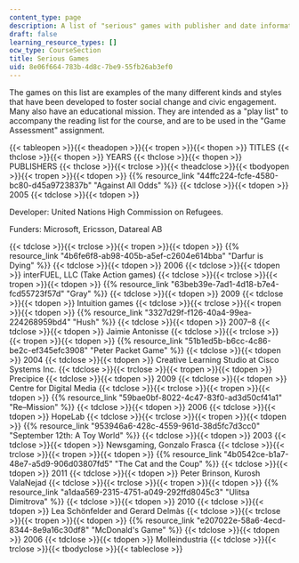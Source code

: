 ```yaml
---
content_type: page
description: A list of "serious" games with publisher and date information.
draft: false
learning_resource_types: []
ocw_type: CourseSection
title: Serious Games
uid: 8e06f664-783b-4d8c-7be9-55fb26ab3ef0
---
```

The games on this list are examples of the many different kinds and styles that have been developed to foster social change and civic engagement. Many also have an educational mission. They are intended as a "play list" to accompany the reading list for the course, and are to be used in the "Game Assessment" assignment.

{{< tableopen >}}{{< theadopen >}}{{< tropen >}}{{< thopen >}}
TITLES
{{< thclose >}}{{< thopen >}}
YEARS
{{< thclose >}}{{< thopen >}}
PUBLISHERS
{{< thclose >}}{{< trclose >}}{{< theadclose >}}{{< tbodyopen >}}{{< tropen >}}{{< tdopen >}}
{{% resource_link "44ffc224-fcfe-4580-bc80-d45a9723837b" "Against All Odds" %}}
{{< tdclose >}}{{< tdopen >}}
2005
{{< tdclose >}}{{< tdopen >}}

Developer: United Nations High Commission on Refugees.

Funders: Microsoft, Ericsson, Datareal AB

{{< tdclose >}}{{< trclose >}}{{< tropen >}}{{< tdopen >}}
{{% resource_link "4b6fe6f8-ab98-405b-a5ef-c2604e614bba" "Darfur is Dying" %}}
{{< tdclose >}}{{< tdopen >}}
2006
{{< tdclose >}}{{< tdopen >}}
interFUEL, LLC (Take Action games)
{{< tdclose >}}{{< trclose >}}{{< tropen >}}{{< tdopen >}}
{{% resource_link "63beb39e-7ad1-4d18-b7e4-fcd55723f57d" "Gray" %}}
{{< tdclose >}}{{< tdopen >}}
2009
{{< tdclose >}}{{< tdopen >}}
Intuition games
{{< tdclose >}}{{< trclose >}}{{< tropen >}}{{< tdopen >}}
{{% resource_link "3327d29f-f126-40a4-99ea-224268959bd4" "Hush" %}}
{{< tdclose >}}{{< tdopen >}}
2007–8
{{< tdclose >}}{{< tdopen >}}
Jaimie Antonisse
{{< tdclose >}}{{< trclose >}}{{< tropen >}}{{< tdopen >}}
{{% resource_link "51b1ed5b-b6cc-4c86-be2c-ef345efc3908" "Peter Packet Game" %}}
{{< tdclose >}}{{< tdopen >}}
2004
{{< tdclose >}}{{< tdopen >}}
Creative Learning Studio at Cisco Systems Inc.
{{< tdclose >}}{{< trclose >}}{{< tropen >}}{{< tdopen >}}
Precipice
{{< tdclose >}}{{< tdopen >}}
2009
{{< tdclose >}}{{< tdopen >}}
Centre for Digital Media
{{< tdclose >}}{{< trclose >}}{{< tropen >}}{{< tdopen >}}
{{% resource_link "59bae0bf-8022-4c47-83f0-ad3d50cf41a1" "Re–Mission" %}}
{{< tdclose >}}{{< tdopen >}}
2006
{{< tdclose >}}{{< tdopen >}}
HopeLab
{{< tdclose >}}{{< trclose >}}{{< tropen >}}{{< tdopen >}}
{{% resource_link "953946a6-428c-4559-961d-38d5fc7d3cc0" "September 12th: A Toy World" %}}
{{< tdclose >}}{{< tdopen >}}
2003
{{< tdclose >}}{{< tdopen >}}
Newsgaming, Gonzalo Frasca
{{< tdclose >}}{{< trclose >}}{{< tropen >}}{{< tdopen >}}
{{% resource_link "4b0542ce-b1a7-48e7-a5d9-906d03807fd5" "The Cat and the Coup" %}}
{{< tdclose >}}{{< tdopen >}}
2011
{{< tdclose >}}{{< tdopen >}}
Peter Brinson, Kurosh ValaNejad
{{< tdclose >}}{{< trclose >}}{{< tropen >}}{{< tdopen >}}
{{% resource_link "a1daa569-2315-4751-a049-292ffd8045c3" "Ulitsa Dimitrova" %}}
{{< tdclose >}}{{< tdopen >}}
2010
{{< tdclose >}}{{< tdopen >}}
Lea Schönfelder and Gerard Delmàs
{{< tdclose >}}{{< trclose >}}{{< tropen >}}{{< tdopen >}}
{{% resource_link "e207022e-58a6-4ecd-8344-8e9a16c30df8" "McDonald's Game" %}}
{{< tdclose >}}{{< tdopen >}}
2006
{{< tdclose >}}{{< tdopen >}}
Molleindustria
{{< tdclose >}}{{< trclose >}}{{< tbodyclose >}}{{< tableclose >}}